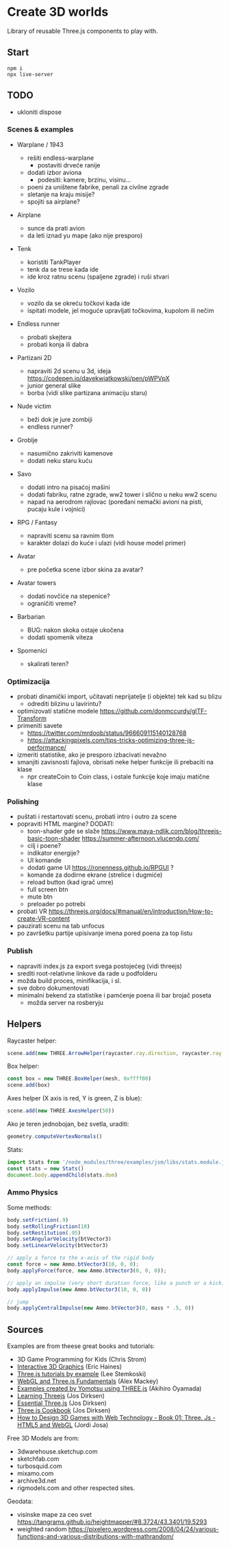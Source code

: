# Create 3D worlds

Library of reusable Three.js components to play with.

## Start

```
npm i
npx live-server
```

## TODO

- ukloniti dispose

### Scenes & examples

- Warplane / 1943
  - rešiti endless-warplane
    - postaviti drveće ranije
  - dodati izbor aviona
    - podesiti: kamere, brzinu, visinu...
  - poeni za uništene fabrike, penali za civilne zgrade
  - sletanje na kraju misije?
  - spojiti sa airplane?

- Airplane
  - sunce da prati avion
  - da leti iznad yu mape (ako nije presporo)

- Tenk
  - koristiti TankPlayer
  - tenk da se trese kada ide
  - ide kroz ratnu scenu (spaljene zgrade) i ruši stvari

- Vozilo
  - vozilo da se okreću točkovi kada ide
  - ispitati modele, jel moguće upravljati točkovima, kupolom ili nečim

- Endless runner
  - probati skejtera
  - probati konja ili dabra

- Partizani 2D
  - napraviti 2d scenu u 3d, ideja https://codepen.io/davekwiatkowski/pen/pWPVpX
  - junior general slike
  - borba (vidi slike partizana animaciju staru)

- Nude victim
  - beži dok je jure zombiji
  - endless runner?

- Groblje
  - nasumično zakriviti kamenove
  - dodati neku staru kuću

- Savo
  - dodati intro na pisaćoj mašini
  - dodati fabriku, ratne zgrade, ww2 tower i slično u neku ww2 scenu
  - napad na aerodrom rajlovac (poređani nemački avioni na pisti, pucaju kule i vojnici)

- RPG / Fantasy
  - napraviti scenu sa ravnim tlom
  - karakter dolazi do kuće i ulazi (vidi house model primer)

- Avatar
  - pre početka scene izbor skina za avatar?

- Avatar towers
  - dodati novčiće na stepenice?
  - ograničiti vreme?

- Barbarian
  - BUG: nakon skoka ostaje ukočena
  - dodati spomenik viteza

- Spomenici
  - skalirati teren?

### Optimizacija

- probati dinamički import, učitavati neprijatelje (i objekte) tek kad su blizu
  - odrediti blizinu u lavirintu?
- optimizovati statične modele https://github.com/donmccurdy/glTF-Transform
- primeniti savete 
  - https://twitter.com/mrdoob/status/966609115140128768
  - https://attackingpixels.com/tips-tricks-optimizing-three-js-performance/
- izmeriti statistike, ako je presporo izbacivati nevažno
- smanjiti zavisnosti fajlova, obrisati neke helper funkcije ili prebaciti na klase
  - npr createCoin to Coin class, i ostale funkcije koje imaju matične klase

### Polishing

- puštati i restartovati scenu, probati intro i outro za scene
- popraviti HTML margine?
DODATI:
  - toon-shader gde se slaže
    https://www.maya-ndljk.com/blog/threejs-basic-toon-shader
    https://summer-afternoon.vlucendo.com/
  - cilj i poene?
  - indikator energije?
  - UI komande
  - dodati game UI https://ronenness.github.io/RPGUI ?
  - komande za dodirne ekrane (strelice i dugmiće)
  - reload button (kad igrač umre)
  - full screen btn
  - mute btn
  - preloader po potrebi
- probati VR https://threejs.org/docs/#manual/en/introduction/How-to-create-VR-content
- pauzirati scenu na tab unfocus
- po završetku partije upisivanje imena pored poena za top listu

### Publish
- napraviti index.js za export svega postojećeg (vidi threejs)
- srediti root-relativne linkove da rade u podfolderu
- možda build proces, minifikacija, i sl.
- sve dobro dokumentovati
- minimalni bekend za statistike i pamćenje poena ili bar brojač poseta
  - možda server na rosberyju

## Helpers

Raycaster helper:

```js
scene.add(new THREE.ArrowHelper(raycaster.ray.direction, raycaster.ray.origin, 300))
```

Box helper:

```js
const box = new THREE.BoxHelper(mesh, 0xffff00)
scene.add(box)
```

Axes helper (X axis is red, Y is green, Z is blue):

```js
scene.add(new THREE.AxesHelper(50))
```

Ako je teren jednobojan, bez svetla, uraditi:

```js
geometry.computeVertexNormals()
```

Stats:

```js
import Stats from '/node_modules/three/examples/jsm/libs/stats.module.js'
const stats = new Stats()
document.body.appendChild(stats.dom)
```

### Ammo Physics

Some methods:

```js
body.setFriction(.9)
body.setRollingFriction(10)
body.setRestitution(.95)
body.setAngularVelocity(btVector3)
body.setLinearVelocity(btVector3)

// apply a force to the x-axis of the rigid body
const force = new Ammo.btVector3(10, 0, 0);
body.applyForce(force, new Ammo.btVector3(0, 0, 0));

// apply an impulse (very short duration force, like a punch or a kick) to the x-axis
body.applyImpulse(new Ammo.btVector3(10, 0, 0))

// jump
body.applyCentralImpulse(new Ammo.btVector3(0, mass * .5, 0))
```

## Sources

Examples are from theese great books and tutorials:

* 3D Game Programming for Kids (Chris Strom)
* [Interactive 3D Graphics](https://in.udacity.com/course/interactive-3d-graphics--cs291/) (Eric Haines)
* [Three.js tutorials by example](http://stemkoski.github.io/Three.js/) (Lee Stemkoski)
* [WebGL and Three.js Fundamentals](https://github.com/alexmackey/threeJsBasicExamples) (Alex Mackey)
* [Examples created by Yomotsu using THREE.js](http://yomotsu.github.io/threejs-examples/) (Akihiro Oyamada)
* [Learning Threejs](https://github.com/josdirksen/learning-threejs) (Jos Dirksen)
* [Essential Three.js](https://github.com/josdirksen/essential-threejs) (Jos Dirksen)
* [Three.js Cookbook](https://github.com/josdirksen/threejs-cookbook) (Jos Dirksen)
* [How to Design 3D Games with Web Technology - Book 01: Three. Js - HTML5 and WebGL](https://thefiveplanets.org/b01/) (Jordi Josa)

Free 3D Models are from: 
- 3dwarehouse.sketchup.com
- sketchfab.com
- turbosquid.com 
- mixamo.com
- archive3d.net
- rigmodels.com
and other respected sites.

Geodata:
- visinske mape za ceo svet https://tangrams.github.io/heightmapper/#8.3724/43.3401/19.5293
- weighted random https://pixelero.wordpress.com/2008/04/24/various-functions-and-various-distributions-with-mathrandom/
